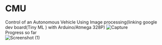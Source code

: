 # CMU
Control of an Autonomous  Vehicle Using Image processing(linking google dev board(Tiny ML ) with Arduino/Atmega 328P)
![Capture](https://user-images.githubusercontent.com/62056954/212380240-9ee68f95-4548-443e-8b82-2f12fee8704e.PNG)
<br> Progress so far <br>
![Screenshot (1)](https://user-images.githubusercontent.com/62056954/213277043-bc77e9bf-26c5-4937-a30d-82f5ffb3aa7a.png)
